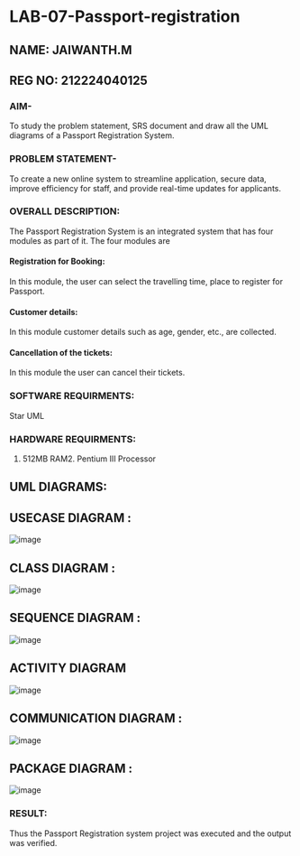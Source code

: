 # LAB-07-Passport-registration
## NAME: JAIWANTH.M
## REG NO: 212224040125
### AIM-
To study the problem statement, SRS document and draw all the UML diagrams of a
Passport Registration System.

### PROBLEM STATEMENT-
To create a new online system to streamline application, secure data, improve efficiency for staff, and provide real-time updates for applicants.

### OVERALL DESCRIPTION:
The Passport Registration System is an integrated system that has four modules as part of
it. The four modules are
#### Registration for Booking:
In this module, the user can select the travelling time, place to register for Passport.
#### Customer details:
In this module customer details such as age, gender, etc., are collected.
#### Cancellation of the tickets:
In this module the user can cancel their tickets.
### SOFTWARE REQUIRMENTS:
Star UML
### HARDWARE REQUIRMENTS:
1. 512MB RAM2. Pentium III Processor
## UML DIAGRAMS:
## USECASE DIAGRAM :
![image](https://github.com/user-attachments/assets/a9c09fde-56aa-44d2-95e1-c0a34fa53367)
## CLASS DIAGRAM :
![image](https://github.com/user-attachments/assets/7105f85c-18a6-4076-929f-a05da1ea852d)
## SEQUENCE DIAGRAM :
![image](https://github.com/user-attachments/assets/87725958-2823-4464-bc05-9bc33bf7f76e)
## ACTIVITY DIAGRAM 
![image](https://github.com/user-attachments/assets/2ca5043b-063b-4fbe-b103-8a19d943c446)
## COMMUNICATION DIAGRAM :
![image](https://github.com/user-attachments/assets/310fe525-8f6e-4e1f-a384-2a0c0ca0bf34)
## PACKAGE DIAGRAM :
![image](https://github.com/user-attachments/assets/6b73b070-4319-4fa1-9ca4-0795d4ee83e0)

### RESULT:
Thus the Passport Registration system project was executed and the output was verified.

